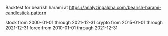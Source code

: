 Backtest for bearish harami at https://analyzingalpha.com/bearish-harami-candlestick-pattern

stock from 2000-01-01 through 2021-12-31
crypto from 2015-01-01 through 2021-12-31
forex from 2010-01-01 through 2021-12-31